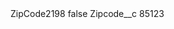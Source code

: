 <?xml version="1.0" encoding="UTF-8"?>
<CustomMetadata xmlns="http://soap.sforce.com/2006/04/metadata" xmlns:xsi="http://www.w3.org/2001/XMLSchema-instance" xmlns:xsd="http://www.w3.org/2001/XMLSchema">
    <label>ZipCode2198</label>
    <protected>false</protected>
    <values>
        <field>Zipcode__c</field>
        <value xsi:type="xsd:string">85123</value>
    </values>
</CustomMetadata>
